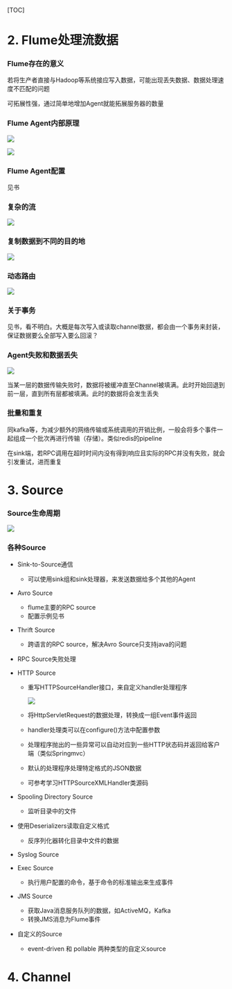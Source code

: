 [TOC]

# 2. Flume处理流数据

### Flume存在的意义

若将生产者直接与Hadoop等系统接应写入数据，可能出现丢失数据、数据处理速度不匹配的问题

可拓展性强，通过简单地增加Agent就能拓展服务器的数量

### Flume Agent内部原理

![](2-1.jpg)

![](2-2.jpg)

### Flume Agent配置

见书

### 复杂的流

![](2-3.jpg)

### 复制数据到不同的目的地

![](2-4.jpg)

### 动态路由

![](2-5.jpg)

### 关于事务

见书，看不明白。大概是每次写入或读取channel数据，都会由一个事务来封装，保证数据要么全部写入要么回滚？

### Agent失败和数据丢失

![](2-6.jpg)

当某一层的数据传输失败时，数据将被缓冲直至Channel被填满。此时开始回退到前一层，直到所有层都被填满。此时的数据将会发生丢失

### 批量和重复

同kafka等，为减少额外的网络传输或系统调用的开销比例，一般会将多个事件一起组成一个批次再进行传输（存储）。类似redis的pipeline

在sink端，若RPC调用在超时时间内没有得到响应且实际的RPC并没有失败，就会引发重试，进而重复

# 3. Source

### Source生命周期

![](3-1.jpg)

### 各种Source

- Sink-to-Source通信
  
  - 可以使用sink组和sink处理器，来发送数据给多个其他的Agent
  
- Avro Source
  - flume主要的RPC source
  - 配置示例见书
  
- Thrift Source
  
  - 跨语言的RPC source，解决Avro Source只支持java的问题
  
- RPC Source失败处理

- HTTP Source

  - 重写HTTPSourceHandler接口，来自定义handler处理程序

    ![](3-2.jpg)

  - 将HttpServletRequest的数据处理，转换成一组Event事件返回

  - handler处理类可以在configure()方法中配置参数

  - 处理程序抛出的一些异常可以自动对应到一些HTTP状态码并返回给客户端（类似Springmvc）

  - 默认的处理程序处理特定格式的JSON数据

  - 可参考学习HTTPSourceXMLHandler类源码

- Spooling Directory Source
  - 监听目录中的文件
- 使用Deserializers读取自定义格式
  - 反序列化器转化目录中文件的数据

- Syslog Source
- Exec Source
  - 执行用户配置的命令，基于命令的标准输出来生成事件
- JMS Source
  - 获取Java消息服务队列的数据，如ActiveMQ，Kafka
  - 转换JMS消息为Flume事件
- 自定义的Source
  - event-driven 和 pollable 两种类型的自定义source

# 4. Channel

